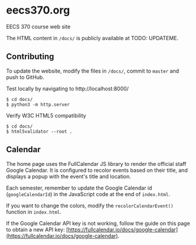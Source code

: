 eecs370.org
=============
EECS 370 course web site

The HTML content in `/docs/` is publicly available at TODO: UPDATEME.

<!-- TODO: Update favicon.ico -->

## Contributing
To update the website, modify the files in `/docs/`, commit to `master` and push to GitHub.

Test locally by navigating to http://localhost:8000/
```console
$ cd docs/
$ python3 -m http.server
```

Verify W3C HTML5 compatibility
```console
$ cd docs/
$ html5validator --root .
```

## Calendar
The home page uses the FullCalendar JS library to render the official staff Google Calendar. It is configured to recolor events based on their title, and displays a popup with the event's title and location.

Each semester, remember to update the Google Calendar id (`googleCalendarId`) in the JavaScript code at the end of `index.html`.

If you want to change the colors, modify the `recolorCalendarEvent()` function in `index.html`.

If the Google Calendar API key is not working, follow the guide on this page to obtain a new API key: [https://fullcalendar.io/docs/google-calendar](https://fullcalendar.io/docs/google-calendar).

